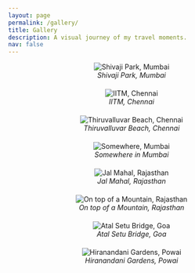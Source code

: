```yaml
---
layout: page
permalink: /gallery/
title: Gallery
description: A visual journey of my travel moments.
nav: false
---
```

<div class="gallery">
  <figure>
    <img src="/assets/img/mumbai_shivaji_park.png" alt="Shivaji Park, Mumbai">
    <figcaption><i>Shivaji Park, Mumbai</i></figcaption>
  </figure>

  <figure>
    <img src="/assets/img/iitm_chennai.png" alt="IITM, Chennai">
    <figcaption><i>IITM, Chennai</i></figcaption>
  </figure>

  <figure>
    <img src="/assets/img/beach_chennai.png" alt="Thiruvalluvar Beach, Chennai">
    <figcaption><i>Thiruvalluvar Beach, Chennai</i></figcaption>
  </figure>

  <figure>
    <img src="/assets/img/somewhere_mumbai.png" alt="Somewhere, Mumbai">
    <figcaption><i>Somewhere in Mumbai</i></figcaption>
  </figure>

  <figure>
    <img src="/assets/img/mahal_rajasthan.png" alt="Jal Mahal, Rajasthan">
    <figcaption><i>Jal Mahal, Rajasthan</i></figcaption>
  </figure>

  <figure>
    <img src="/assets/img/mountain_rajasthan.png" alt="On top of a Mountain, Rajasthan">
    <figcaption><i>On top of a Mountain, Rajasthan</i></figcaption>
  </figure>

  <figure>
    <img src="/assets/img/bridge_goa.png" alt="Atal Setu Bridge, Goa">
    <figcaption><i>Atal Setu Bridge, Goa</i></figcaption>
  </figure>

  <figure>
    <img src="/assets/img/hiranandani_powai.png" alt="Hiranandani Gardens, Powai">
    <figcaption><i>Hiranandani Gardens, Powai</i></figcaption>
  </figure>

</div>

<style>
.gallery {
  display: grid;
  grid-template-columns: repeat(auto-fit, minmax(300px, 1fr));
  grid-gap: 20px;
}

figure {
  margin: 0;
  text-align: center;
}

img {
  max-width: 100%;
  height: auto;
}
</style>